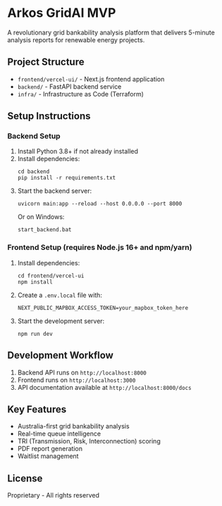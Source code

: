 # Arkos GridAI MVP

A revolutionary grid bankability analysis platform that delivers 5-minute analysis reports for renewable energy projects.

## Project Structure

- `frontend/vercel-ui/` - Next.js frontend application
- `backend/` - FastAPI backend service
- `infra/` - Infrastructure as Code (Terraform)

## Setup Instructions

### Backend Setup

1. Install Python 3.8+ if not already installed
2. Install dependencies:
   ```
   cd backend
   pip install -r requirements.txt
   ```
3. Start the backend server:
   ```
   uvicorn main:app --reload --host 0.0.0.0 --port 8000
   ```
   Or on Windows:
   ```
   start_backend.bat
   ```

### Frontend Setup (requires Node.js 16+ and npm/yarn)

1. Install dependencies:
   ```
   cd frontend/vercel-ui
   npm install
   ```
2. Create a `.env.local` file with:
   ```
   NEXT_PUBLIC_MAPBOX_ACCESS_TOKEN=your_mapbox_token_here
   ```
3. Start the development server:
   ```
   npm run dev
   ```

## Development Workflow

1. Backend API runs on `http://localhost:8000`
2. Frontend runs on `http://localhost:3000`
3. API documentation available at `http://localhost:8000/docs`

## Key Features

- Australia-first grid bankability analysis
- Real-time queue intelligence
- TRI (Transmission, Risk, Interconnection) scoring
- PDF report generation
- Waitlist management

## License

Proprietary - All rights reserved
